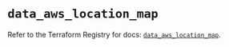 # `data_aws_location_map`

Refer to the Terraform Registry for docs: [`data_aws_location_map`](https://registry.terraform.io/providers/hashicorp/aws/6.12.0/docs/data-sources/location_map).
